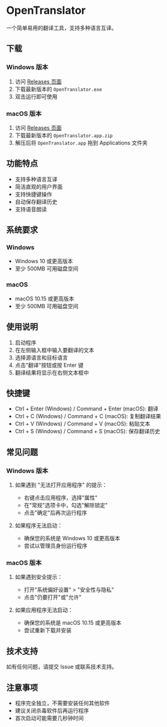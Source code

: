 # OpenTranslator

一个简单易用的翻译工具，支持多种语言互译。

## 下载

### Windows 版本

1. 访问 [Releases 页面](https://github.com/yourusername/OpenTranslator/releases)
2. 下载最新版本的 `OpenTranslator.exe`
3. 双击运行即可使用

### macOS 版本

1. 访问 [Releases 页面](https://github.com/yourusername/OpenTranslator/releases)
2. 下载最新版本的 `OpenTranslator.app.zip`
3. 解压后将 `OpenTranslator.app` 拖到 Applications 文件夹

## 功能特点

- 支持多种语言互译
- 简洁直观的用户界面
- 支持快捷键操作
- 自动保存翻译历史
- 支持语音朗读

## 系统要求

### Windows

- Windows 10 或更高版本
- 至少 500MB 可用磁盘空间

### macOS

- macOS 10.15 或更高版本
- 至少 500MB 可用磁盘空间

## 使用说明

1. 启动程序
2. 在左侧输入框中输入要翻译的文本
3. 选择源语言和目标语言
4. 点击"翻译"按钮或按 Enter 键
5. 翻译结果将显示在右侧文本框中

## 快捷键

- Ctrl + Enter (Windows) / Command + Enter (macOS): 翻译
- Ctrl + C (Windows) / Command + C (macOS): 复制翻译结果
- Ctrl + V (Windows) / Command + V (macOS): 粘贴文本
- Ctrl + S (Windows) / Command + S (macOS): 保存翻译历史

## 常见问题

### Windows 版本

1. 如果遇到 "无法打开应用程序" 的提示：

   - 右键点击应用程序，选择"属性"
   - 在"常规"选项卡中，勾选"解除锁定"
   - 点击"确定"后再次运行程序

2. 如果程序无法启动：
   - 确保您的系统是 Windows 10 或更高版本
   - 尝试以管理员身份运行程序

### macOS 版本

1. 如果遇到安全提示：

   - 打开"系统偏好设置" > "安全性与隐私"
   - 点击"仍要打开"或"允许"

2. 如果应用程序无法启动：
   - 确保您的系统是 macOS 10.15 或更高版本
   - 尝试重新下载并安装

## 技术支持

如有任何问题，请提交 Issue 或联系技术支持。

## 注意事项

- 程序完全独立，不需要安装任何其他软件
- 建议关闭杀毒软件后再运行程序
- 首次启动可能需要几秒钟时间
